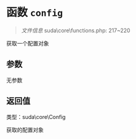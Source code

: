 # 函数 `config`

> *文件信息* suda\core\functions.php: 217~220

获取一个配置对象


## 参数


无参数


## 返回值

类型：suda\core\Config

 获取的配置对象

